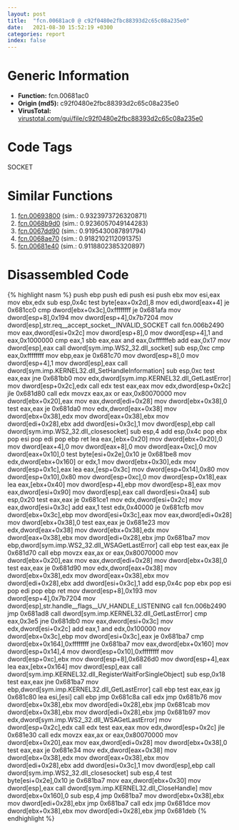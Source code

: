 ```yaml
---
layout: post
title:  "fcn.00681ac0 @ c92f0480e2fbc88393d2c65c08a235e0"
date:   2021-08-30 15:52:19 +0300
categories: report
index: false
---
```


# Generic Information
- **Function:** fcn.00681ac0
- **Origin (md5):** c92f0480e2fbc88393d2c65c08a235e0
- **VirusTotal:** [virustotal.com/gui/file/c92f0480e2fbc88393d2c65c08a235e0][virustotal_ref]

# Code Tags
<span class="tag" id="SOCKET">SOCKET</span>


# Similar Functions

1. [fcn.00693800][similar_1_ref] (sim.: 0.9323973726320871)
2. [fcn.0068b9d0][similar_2_ref] (sim.: 0.9236057049144283)
3. [fcn.0067dd90][similar_3_ref] (sim.: 0.9195430087891794)
4. [fcn.0068ae70][similar_4_ref] (sim.: 0.9182102112091375)
5. [fcn.00681e40][similar_5_ref] (sim.: 0.9118802385320897)


# Disassembled Code

{% highlight nasm %}
push ebp
push edi
push esi
push ebx
mov esi,eax
mov ebx,edx
sub esp,0x4c
test byte[eax+0x2d],8
mov edi,dword[eax+4]
je 0x681cc0
cmp dword[ebx+0x3c],0xffffffff
je 0x681afa
mov dword[esp+8],0x194
mov dword[esp+4],0x7b7204
mov dword[esp],str.req__accept_socket__INVALID_SOCKET
call fcn.006b2490
mov eax,dword[esi+0x2c]
mov dword[esp+8],0
mov dword[esp+4],1
and eax,0x1000000
cmp eax,1
sbb eax,eax
and eax,0xffffffeb
add eax,0x17
mov dword[esp],eax
call dword[sym.imp.WS2_32.dll_socket]
sub esp,0xc
cmp eax,0xffffffff
mov ebp,eax
je 0x681c70
mov dword[esp+8],0
mov dword[esp+4],1
mov dword[esp],eax
call dword[sym.imp.KERNEL32.dll_SetHandleInformation]
sub esp,0xc
test eax,eax
jne 0x681bb0
mov edx,dword[sym.imp.KERNEL32.dll_GetLastError]
mov dword[esp+0x2c],edx
call edx
test eax,eax
mov edx,dword[esp+0x2c]
jle 0x681d80
call edx
movzx eax,ax
or eax,0x80070000
mov dword[ebx+0x20],eax
mov eax,dword[edi+0x28]
mov dword[ebx+0x38],0
test eax,eax
je 0x681da0
mov edx,dword[eax+0x38]
mov dword[ebx+0x38],edx
mov dword[eax+0x38],ebx
mov dword[edi+0x28],ebx
add dword[esi+0x3c],1
mov dword[esp],ebp
call dword[sym.imp.WS2_32.dll_closesocket]
sub esp,4
add esp,0x4c
pop ebx
pop esi
pop edi
pop ebp
ret
lea eax,[ebx+0x20]
mov dword[ebx+0x20],0
mov dword[eax+4],0
mov dword[eax+8],0
mov dword[eax+0xc],0
mov dword[eax+0x10],0
test byte[esi+0x2e],0x10
je 0x681be8
mov edx,dword[ebx+0x160]
or edx,1
mov dword[ebx+0x30],edx
mov dword[esp+0x1c],eax
lea eax,[esp+0x3c]
mov dword[esp+0x14],0x80
mov dword[esp+0x10],0x80
mov dword[esp+0xc],0
mov dword[esp+0x18],eax
lea eax,[ebx+0x40]
mov dword[esp+4],ebp
mov dword[esp+8],eax
mov eax,dword[esi+0x90]
mov dword[esp],eax
call dword[esi+0xa4]
sub esp,0x20
test eax,eax
je 0x681ce1
mov edx,dword[esi+0x2c]
mov eax,dword[esi+0x3c]
add eax,1
test edx,0x40000
je 0x681cfb
mov dword[ebx+0x3c],ebp
mov dword[esi+0x3c],eax
mov eax,dword[edi+0x28]
mov dword[ebx+0x38],0
test eax,eax
je 0x681e23
mov edx,dword[eax+0x38]
mov dword[ebx+0x38],edx
mov dword[eax+0x38],ebx
mov dword[edi+0x28],ebx
jmp 0x681ba7
mov ebp,dword[sym.imp.WS2_32.dll_WSAGetLastError]
call ebp
test eax,eax
jle 0x681d70
call ebp
movzx eax,ax
or eax,0x80070000
mov dword[ebx+0x20],eax
mov eax,dword[edi+0x28]
mov dword[ebx+0x38],0
test eax,eax
je 0x681d90
mov edx,dword[eax+0x38]
mov dword[ebx+0x38],edx
mov dword[eax+0x38],ebx
mov dword[edi+0x28],ebx
add dword[esi+0x3c],1
add esp,0x4c
pop ebx
pop esi
pop edi
pop ebp
ret
mov dword[esp+8],0x193
mov dword[esp+4],0x7b7204
mov dword[esp],str.handle__flags__UV_HANDLE_LISTENING
call fcn.006b2490
jmp 0x681ad8
call dword[sym.imp.KERNEL32.dll_GetLastError]
cmp eax,0x3e5
jne 0x681db0
mov eax,dword[esi+0x3c]
mov edx,dword[esi+0x2c]
add eax,1
and edx,0x100000
mov dword[ebx+0x3c],ebp
mov dword[esi+0x3c],eax
je 0x681ba7
cmp dword[ebx+0x164],0xffffffff
jne 0x681ba7
mov eax,dword[ebx+0x160]
mov dword[esp+0x14],4
mov dword[esp+0x10],0xffffffff
mov dword[esp+0xc],ebx
mov dword[esp+8],0x6826d0
mov dword[esp+4],eax
lea eax,[ebx+0x164]
mov dword[esp],eax
call dword[sym.imp.KERNEL32.dll_RegisterWaitForSingleObject]
sub esp,0x18
test eax,eax
jne 0x681ba7
mov ebp,dword[sym.imp.KERNEL32.dll_GetLastError]
call ebp
test eax,eax
jg 0x681c80
lea esi,[esi]
call ebp
jmp 0x681c8a
call edx
jmp 0x681b76
mov dword[ebx+0x38],ebx
mov dword[edi+0x28],ebx
jmp 0x681cab
mov dword[ebx+0x38],ebx
mov dword[edi+0x28],ebx
jmp 0x681b97
mov edx,dword[sym.imp.WS2_32.dll_WSAGetLastError]
mov dword[esp+0x2c],edx
call edx
test eax,eax
mov edx,dword[esp+0x2c]
jle 0x681e30
call edx
movzx eax,ax
or eax,0x80070000
mov dword[ebx+0x20],eax
mov eax,dword[edi+0x28]
mov dword[ebx+0x38],0
test eax,eax
je 0x681e34
mov edx,dword[eax+0x38]
mov dword[ebx+0x38],edx
mov dword[eax+0x38],ebx
mov dword[edi+0x28],ebx
add dword[esi+0x3c],1
mov dword[esp],ebp
call dword[sym.imp.WS2_32.dll_closesocket]
sub esp,4
test byte[esi+0x2e],0x10
je 0x681ba7
mov eax,dword[ebx+0x30]
mov dword[esp],eax
call dword[sym.imp.KERNEL32.dll_CloseHandle]
mov dword[ebx+0x160],0
sub esp,4
jmp 0x681ba7
mov dword[ebx+0x38],ebx
mov dword[edi+0x28],ebx
jmp 0x681ba7
call edx
jmp 0x681dce
mov dword[ebx+0x38],ebx
mov dword[edi+0x28],ebx
jmp 0x681deb
{% endhighlight %}


[similar_1_ref]: /report/fcn.00693800@c92f0480e2fbc88393d2c65c08a235e0
[similar_2_ref]: /report/fcn.0068b9d0@c92f0480e2fbc88393d2c65c08a235e0
[similar_3_ref]: /report/fcn.0067dd90@c92f0480e2fbc88393d2c65c08a235e0
[similar_4_ref]: /report/fcn.0068ae70@c92f0480e2fbc88393d2c65c08a235e0
[similar_5_ref]: /report/fcn.00681e40@c92f0480e2fbc88393d2c65c08a235e0
[virustotal_ref]: https://www.virustotal.com/gui/file/c92f0480e2fbc88393d2c65c08a235e0